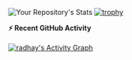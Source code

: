 ![Your Repository's Stats](https://github-readme-streak-stats.herokuapp.com/?user=radhay-samagra&theme=algolia)
[![trophy](https://github-profile-trophy.vercel.app/?username=radhay-samagra&theme=onedark&title=MultiLanguage,Commits,Issues,PullRequest,Repositories)](https://github.com/radhay-samagra/github-profile-trophy)
<summary><b>⚡ Recent GitHub Activity</b></summary>
  <br/>
   <a href="https://github.com/radhay-samagra"><img alt="radhay's Activity Graph" src="https://activity-graph.herokuapp.com/graph?username=radhay-samagra&custom_title=radhay's's%20Contribution%20Graph&theme=react-dark" /></a>
  <br/>

